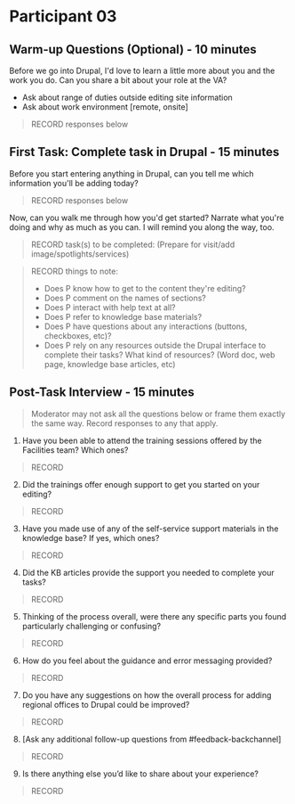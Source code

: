 # Participant 03

## Warm-up Questions (Optional) - 10 minutes

Before we go into Drupal, I'd love to learn a little more about you and the work you do. Can you share a bit about your role at the VA?
- Ask about range of duties outside editing site information
- Ask about work environment [remote, onsite]
>RECORD responses below

## First Task: Complete task in Drupal - 15 minutes

Before you start entering anything in Drupal, can you tell me which information you'll be adding today? 
>RECORD responses below

Now, can you walk me through how you'd get started? Narrate what you're doing and why as much as you can. I will remind you along the way, too.
>RECORD task(s) to be completed: (Prepare for visit/add image/spotlights/services)

>RECORD things to note:
>- Does P know how to get to the content they're editing?
>- Does P comment on the names of sections?
>- Does P interact with help text at all?
>- Does P refer to knowledge base materials?
>- Does P have questions about any interactions (buttons, checkboxes, etc)?  
>- Does P rely on any resources outside the Drupal interface to complete their tasks? What kind of resources? (Word doc, web page, knowledge base articles, etc)

## Post-Task Interview - 15 minutes
>Moderator may not ask all the questions below or frame them exactly the same way. Record responses to any that apply.
1. Have you been able to attend the training sessions offered by the Facilities team? Which ones?
>RECORD
2. Did the trainings offer enough support to get you started on your editing?
>RECORD
3. Have you made use of any of the self-service support materials in the knowledge base? If yes, which ones?
>RECORD
4. Did the KB articles provide the support you needed to complete your tasks?
>RECORD
5. Thinking of the process overall, were there any specific parts you found particularly challenging or confusing? 
>RECORD
6. How do you feel about the guidance and error messaging provided? 
>RECORD
7. Do you have any suggestions on how the overall process for adding regional offices to Drupal could be improved?
>RECORD
8. [Ask any additional follow-up questions from #feedback-backchannel]
>RECORD
9. Is there anything else you’d like to share about your experience? 
>RECORD
